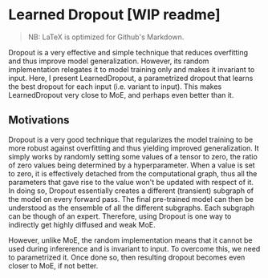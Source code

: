 # Learned Dropout [WIP readme]
> NB: LaTeX is optimized for Github's Markdown. 

Dropout is a very effective and simple technique that reduces overfitting and thus improve model generalization. However, its random implementation relegates it to model training only and makes it invariant to input. Here, I present LearnedDropout, a parametrized dropout that learns the best dropout for each input (i.e. variant to input). This makes LearnedDropout very close to MoE, and perhaps even better than it.

## Motivations

Dropout is a very good technique that regularizes the model training to be more robust against overfitting and thus yielding improved generalization. It simply works by randomly setting some values of a tensor to zero, the ratio of zero values being determined by a hyperparameter. When a value is set to zero, it is effectively detached from the computational graph, thus all the parameters that gave rise to the value won't be updated with respect of it. In doing so, Dropout essentially creates a different (transient) subgraph of the model on every forward pass. The final pre-trained model can then be understood as the ensemble of all the different subgraphs. Each subgraph can be though of an expert. Therefore, using Dropout is one way to indirectly get highly diffused and weak MoE. 

However, unlike MoE, the random implementation means that it cannot be used during infererence and is invariant to input. To overcome this, we need to parametrized it. Once done so, then resulting dropout becomes even closer to MoE, if not better.